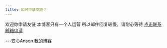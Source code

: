 ```yaml
---
title: 如何申请友链？
---
```

欢迎你申请友链
本博客只有一个人运营
所以邮件回复较慢，请耐心等待
[点击联系邮箱申请](service@anson.fun?subject=ognn.top友链申请)

---安心Anson [我的博客](ognn.top)